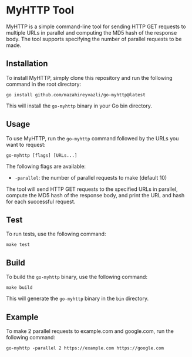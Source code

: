 # MyHTTP Tool

MyHTTP is a simple command-line tool for sending HTTP GET requests to multiple URLs in parallel and computing the MD5 hash of the response body. The tool supports specifying the number of parallel requests to be made.

## Installation

To install MyHTTP, simply clone this repository and run the following command in the root directory:

`go install github.com/mazahireyvazli/go-myhttp@latest`

This will install the `go-myhttp` binary in your Go bin directory.

## Usage

To use MyHTTP, run the `go-myhttp` command followed by the URLs you want to request:

`go-myhttp [flags] [URLs...]`

The following flags are available:

- `-parallel`: the number of parallel requests to make (default 10)

The tool will send HTTP GET requests to the specified URLs in parallel, compute the MD5 hash of the response body, and print the URL and hash for each successful request.

## Test

To run tests, use the following command:

`make test`

## Build

To build the `go-myhttp` binary, use the following command:

`make build`

This will generate the `go-myhttp` binary in the `bin` directory.

## Example

To make 2 parallel requests to example.com and google.com, run the following command:

`go-myhttp -parallel 2 https://example.com https://google.com`
